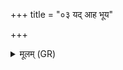 +++
title = "०३ यद् आह भूय"

+++
<details><summary>मूलम् (GR)</summary>

यद् आह भूय उद्धरेति प्रजां चैव तेन पशूंश् च वर्धयते  
प्राणम् एव तेन वर्षीयांसं कृणुते ।  
यत् संपृच्छति कामम् एव तेनाव रुन्धे  
कामं हि पृष्टो याचति ॥
</details>
